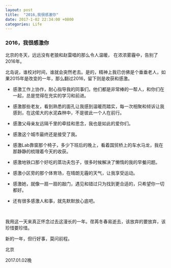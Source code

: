 ```yaml
---
layout: post
title:  "2016,我很感激你"
date: 2017-1-02 22:34:00 +0800
categories: Life
---
```




### 2016，我很感激你



北京的冬天，远远没有老狼和赵雷唱的那么令人温暖， 在浓浓雾霾中，告别了2016年。



北岛说，谁校对时间，谁就会突然老去。是的，精神上我已仿佛是个垂垂老人，如果2015年是改变的一年，那么翻过2016，留下则是收获和感激。

 

- 感激工作上协作，耐心指导我的同事们，他们都是非常棒的一帮人，和你们在一起，总是觉得在充实的学习和前进。

- 感激那些老友，看到熟悉的面孔让我感到温暖而踏实，每一次相聚和倾诉让我感到，在这偌大的水泥森林中，不是彼此一个人在前行。

- 感激父母亲友远隔千里的牵挂和思念，我也是如此的爱你们。

- 感激这个城市最终还是接受了我。

- 感激Lab靠窗那个椅子，多少下班后的晚上，看着国贸桥上的车水马龙，我在那静静的梳理着今天的收获。

- 感激地铁口那个好吃的蒸功夫包子，很多时候解决了懒惰的我的早餐问题。

- 感激小区旁的那个体育场，在晴朗无霾的天气，让我享受运动。

- 感激她，就像一扇一扇的敲门，遇见和错过只为找到更合适的，只希望你一切都好。

- 还有很多感激人和事，就先默默放心底吧。

  ​

我用这一天来真正怀念过去这漫长的一年。荏苒冬春易逝去，该放弃的要放弃，该珍惜要珍惜。



新的一年，但行好事，莫问前程。

 

北京

2017.01.02晚